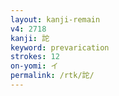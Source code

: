 ```yaml
---
layout: kanji-remain
v4: 2718
kanji: 詑
keyword: prevarication
strokes: 12
on-yomi: イ
permalink: /rtk/詑/
---
```






